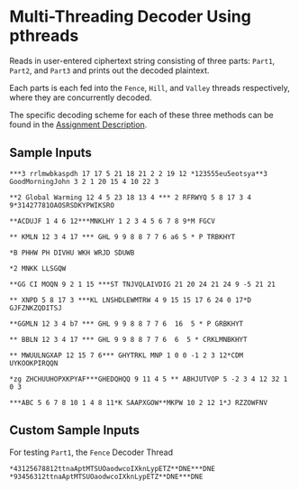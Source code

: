 # Multi-Threading Decoder Using pthreads
Reads in user-entered ciphertext string consisting of three parts: `Part1`, `Part2`, and `Part3` and prints out the decoded plaintext.

Each parts is each fed into the `Fence`, `Hill`, and `Valley` threads respectively, where they are concurrently decoded.

The specific decoding scheme for each of these three methods can be found in the [Assignment Description](./assignment_description.pdf).

## Sample Inputs
```
***3 rrlmwbkaspdh 17 17 5 21 18 21 2 2 19 12 *123555eu5eotsya**3 GoodMorningJohn 3 2 1 20 15 4 10 22 3

**2 Global Warming 12 4 5 23 18 13 4 *** 2 RFRWYQ 5 8 17 3 4 9*31427781OAOSRSDKYPWIKSRO

**ACDUJF 1 4 6 12***MNKLHY 1 2 3 4 5 6 7 8 9*M FGCV

** KMLN 12 3 4 17 *** GHL 9 9 8 8 7 7 6 a6 5 * P TRBKHYT

*B PHHW PH DIVHU WKH WRJD SDUWB

*2 MNKK LLSGQW

**GG CI MOQN 9 2 1 15 ***ST TNJVQLAIVDIG 21 20 24 21 24 9 -5 21 21

** XNPD 5 8 17 3 ***KL LNSHDLEWMTRW 4 9 15 15 17 6 24 0 17*D GJFZNKZQDITSJ

**GGMLN 12 3 4 b7 *** GHL 9 9 8 8 7 7 6  16  5 * P GRBKHYT

** BBLN 12 3 4 17 *** GHL 9 9 8 8 7 7 6  6  5 * CRKLMNBKHYT

** MWUULNGXAP 12 15 7 6*** GHYTRKL MNP 1 0 0 -1 2 3 12*CDM UYKOOKPIRQQN

*zg ZHCHUUHOPXKPYAF***GHEDQHQQ 9 11 4 5 ** ABHJUTVOP 5 -2 3 4 12 32 1 0 3

***ABC 5 6 7 8 10 1 4 8 11*K SAAPXGOW**MKPW 10 2 12 1*J RZZOWFNV
```

## Custom Sample Inputs
For testing `Part1`, the `Fence` Decoder Thread
```
*43125678812ttnaAptMTSUOaodwcoIXknLypETZ**DNE***DNE
*93456312ttnaAptMTSUOaodwcoIXknLypETZ**DNE***DNE
```